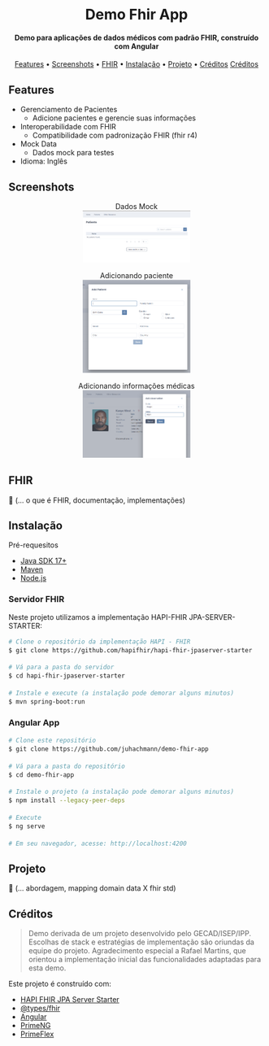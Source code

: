 
<h1 align="center">
  <br>
  <img src="" alt="">
  <br>
  Demo Fhir App
  <br>
</h1>

<h4 align="center">Demo para aplicações de dados médicos com padrão FHIR, construído com Angular</h4>

<p align="center">
  <a href="#features">Features</a> •
  <a href="#screenshots">Screenshots</a> •
  <a href="#FHIR">FHIR</a> •
  <a href="#instalação">Instalação</a> •
  <a href="#projeto">Projeto</a> •
  <a href="#créditos">Créditos</a>
  <a href="#créditos">Créditos</a>
</p>


## Features

* Gerenciamento de Pacientes
  - Adicione pacientes e gerencie suas informações
* Interoperabilidade com FHIR
  - Compatibilidade com padronização FHIR (fhir r4)
* Mock Data
  - Dados mock para testes
* Idioma: Inglês

## Screenshots

<div align="center">
  <figure>
      <figcaption>Dados Mock</figcaption>
      <img src='docs/screenshots/screen01.png' width="50%" height="50%" alt="Screen 01" />
  </figure>
</div>

<div align="center">
  <figure>
      <figcaption>Adicionando paciente</figcaption>
    <img src='docs/screenshots/screen03.png' width="50%" height="50%" alt="Screen 02" />
</figure>
</div>

<div align="center">
  <figure>
      <figcaption>Adicionando informações médicas</figcaption>
      <img src='docs/screenshots/screen05.png' width="50%" height="50%" alt="Screen 04" />
</figure>
</div>

## FHIR

🚧 (... o que é FHIR, documentação, implementações)

## Instalação

Pré-requesitos
- [Java SDK 17+](https://openjdk.org/projects/jdk/17/)
- [Maven](https://maven.apache.org/)
- [Node.js](https://nodejs.org)  

### Servidor FHIR

Neste projeto utilizamos a implementação HAPI-FHIR JPA-SERVER-STARTER:

```bash
# Clone o repositório da implementação HAPI - FHIR
$ git clone https://github.com/hapifhir/hapi-fhir-jpaserver-starter

# Vá para a pasta do servidor
$ cd hapi-fhir-jpaserver-starter

# Instale e execute (a instalação pode demorar alguns minutos)
$ mvn spring-boot:run
```

### Angular App

```bash
# Clone este repositório
$ git clone https://github.com/juhachmann/demo-fhir-app

# Vá para a pasta do repositório
$ cd demo-fhir-app

# Instale o projeto (a instalação pode demorar alguns minutos)
$ npm install --legacy-peer-deps

# Execute
$ ng serve

# Em seu navegador, acesse: http://localhost:4200
```

## Projeto

🚧 (... abordagem, mapping domain data X fhir std)

## Créditos

> Demo derivada de um projeto desenvolvido pelo GECAD/ISEP/IPP. Escolhas de stack e estratégias de implementação são oriundas da equipe do projeto. Agradecimento especial a Rafael Martins, que orientou a implementação inicial das funcionalidades adaptadas para esta demo. 

Este projeto é construído com:

- [HAPI FHIR JPA Server Starter](https://hapifhir.io/hapi-fhir/docs/server_jpa/introduction.html)
- [@types/fhir](https://www.npmjs.com/package/@types/fhir)
- [Angular](https://angular.dev/)
- [PrimeNG](https://primeng.org/)
- [PrimeFlex](https://primeflex.org/)




